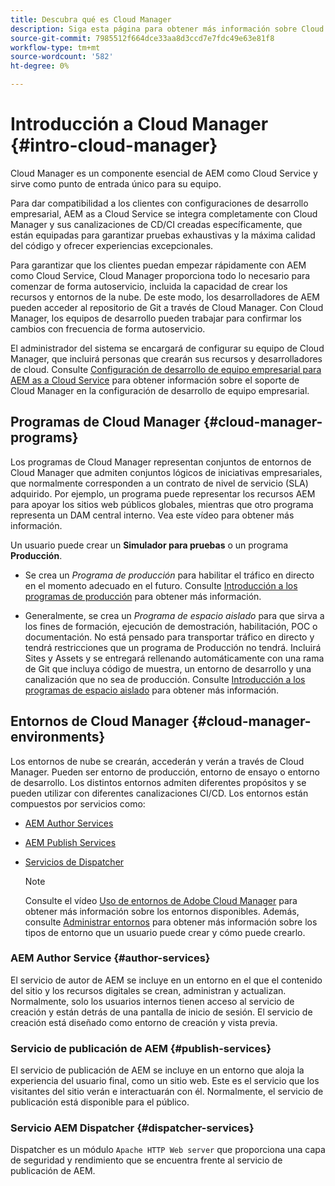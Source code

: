 ```yaml
---
title: Descubra qué es Cloud Manager
description: Siga esta página para obtener más información sobre Cloud Manager, los programas de Cloud Manager y los entornos.
source-git-commit: 7985512f664dce33aa8d3ccd7e7fdc49e63e81f8
workflow-type: tm+mt
source-wordcount: '582'
ht-degree: 0%

---
```



# Introducción a Cloud Manager {#intro-cloud-manager}

Cloud Manager es un componente esencial de AEM como Cloud Service y sirve como punto de entrada único para su equipo.

Para dar compatibilidad a los clientes con configuraciones de desarrollo empresarial, AEM as a Cloud Service se integra completamente con Cloud Manager y sus canalizaciones de CD/CI creadas específicamente, que están equipadas para garantizar pruebas exhaustivas y la máxima calidad del código y ofrecer experiencias excepcionales.

Para garantizar que los clientes puedan empezar rápidamente con AEM como Cloud Service, Cloud Manager proporciona todo lo necesario para comenzar de forma autoservicio, incluida la capacidad de crear los recursos y entornos de la nube. De este modo, los desarrolladores de AEM pueden acceder al repositorio de Git a través de Cloud Manager. Con Cloud Manager, los equipos de desarrollo pueden trabajar para confirmar los cambios con frecuencia de forma autoservicio.

El administrador del sistema se encargará de configurar su equipo de Cloud Manager, que incluirá personas que crearán sus recursos y desarrolladores de cloud. Consulte [Configuración de desarrollo de equipo empresarial para AEM as a Cloud Service](/help/implementing/cloud-manager/enterprise-team-dev-setup.md) para obtener información sobre el soporte de Cloud Manager en la configuración de desarrollo de equipo empresarial.

## Programas de Cloud Manager {#cloud-manager-programs}

Los programas de Cloud Manager representan conjuntos de entornos de Cloud Manager que admiten conjuntos lógicos de iniciativas empresariales, que normalmente corresponden a un contrato de nivel de servicio (SLA) adquirido. Por ejemplo, un programa puede representar los recursos AEM para apoyar los sitios web públicos globales, mientras que otro programa representa un DAM central interno. Vea este vídeo para obtener más información.

Un usuario puede crear un **Simulador para pruebas** o un programa **Producción**.

* Se crea un *Programa de producción* para habilitar el tráfico en directo en el momento adecuado en el futuro.
Consulte [Introducción a los programas de producción](/help/onboarding/getting-access-to-aem-in-cloud/introduction-production-programs.md) para obtener más información.

* Generalmente, se crea un *Programa de espacio aislado* para que sirva a los fines de formación, ejecución de demostración, habilitación, POC o documentación. No está pensado para transportar tráfico en directo y tendrá restricciones que un programa de Producción no tendrá. Incluirá Sites y Assets y se entregará rellenando automáticamente con una rama de Git que incluya código de muestra, un entorno de desarrollo y una canalización que no sea de producción.
Consulte [Introducción a los programas de espacio aislado](/help/onboarding/getting-access-to-aem-in-cloud/introduction-sandbox-programs.md) para obtener más información.

## Entornos de Cloud Manager {#cloud-manager-environments}

Los entornos de nube se crearán, accederán y verán a través de Cloud Manager. Pueden ser entorno de producción, entorno de ensayo o entorno de desarrollo. Los distintos entornos admiten diferentes propósitos y se pueden utilizar con diferentes canalizaciones CI/CD. Los entornos están compuestos por servicios como:

* [AEM Author Services](#author-services)
* [AEM Publish Services](#publish-services)
* [Servicios de Dispatcher](#dispatcher-services)

   >[!NOTE]
   > Consulte el vídeo [Uso de entornos de Adobe Cloud Manager](https://experienceleague.adobe.com/docs/experience-manager-learn/cloud-service/cloud-manager/environments.html?lang=en#cloud-manager) para obtener más información sobre los entornos disponibles. Además, consulte [Administrar entornos](https://experienceleague.adobe.com/docs/experience-manager-cloud-service/implementing/using-cloud-manager/manage-environments.html?lang=en) para obtener más información sobre los tipos de entorno que un usuario puede crear y cómo puede crearlo.

### AEM Author Service {#author-services}

El servicio de autor de AEM se incluye en un entorno en el que el contenido del sitio y los recursos digitales se crean, administran y actualizan. Normalmente, solo los usuarios internos tienen acceso al servicio de creación y están detrás de una pantalla de inicio de sesión. El servicio de creación está diseñado como entorno de creación y vista previa.

### Servicio de publicación de AEM {#publish-services}

El servicio de publicación de AEM se incluye en un entorno que aloja la experiencia del usuario final, como un sitio web. Este es el servicio que los visitantes del sitio verán e interactuarán con él. Normalmente, el servicio de publicación está disponible para el público.

### Servicio AEM Dispatcher {#dispatcher-services}

Dispatcher es un módulo `Apache HTTP Web server` que proporciona una capa de seguridad y rendimiento que se encuentra frente al servicio de publicación de AEM.